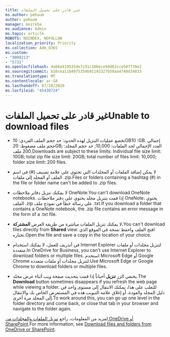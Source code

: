 ```yaml
---
title: غير قادر على تحميل الملفات
ms.author: pebaum
author: pebaum
manager: mnirkhe
ms.audience: Admin
ms.topic: article
ROBOTS: NOINDEX, NOFOLLOW
localization_priority: Priority
ms.collection: Adm_O365
ms.custom:
- "9000213"
- "5731"
ms.openlocfilehash: 4a66a419535de7c91c166ece94d62cce507f39e2
ms.sourcegitcommit: b10cea11b4975354b91193327b58aa4740d34833
ms.translationtype: MT
ms.contentlocale: ar-SA
ms.lasthandoff: 07/28/2020
ms.locfileid: "45438724"
---
```

# <a name="unable-to-download-files"></a><span data-ttu-id="8ff40-102">غير قادر على تحميل الملفات</span><span class="sxs-lookup"><span data-stu-id="8ff40-102">Unable to download files</span></span>

- <span data-ttu-id="8ff40-103">تخضع عمليات التنزيل لهذه الحدود: حد حجم الملف الفردي: 10GB؛ 10GB. إجمالي حجم ملف مضغوط: 20GB; العدد الإجمالي لحد الملفات: 10,000; حد حجم المجلد: 200 ملف.</span><span class="sxs-lookup"><span data-stu-id="8ff40-103">Downloads are subject to these limits: Individual file size limit: 10GB; total zip file size limit: 20GB; total number of files limit: 10,000; folder size limit: 200 files.</span></span>
- <span data-ttu-id="8ff40-104">لا يمكن إضافة الملفات أو المجلدات التي تحتوي على علامة تصنيف (#) في اسم الملف أو المجلد إلى ملفات .zip.</span><span class="sxs-lookup"><span data-stu-id="8ff40-104">Files or folders containing a hashtag (#) in the file or folder name can't be added to .zip files.</span></span>  
    
- <span data-ttu-id="8ff40-105">لا يمكنك تنزيل دفاتر ملاحظات OneNote.</span><span class="sxs-lookup"><span data-stu-id="8ff40-105">You can't download OneNote notebooks.</span></span> <span data-ttu-id="8ff40-106">إذا قمت بتنزيل مجلد يحتوي على دفتر ملاحظات OneNote، يحتوي الملف .zip على رسالة خطأ في نموذج ملف .txt.</span><span class="sxs-lookup"><span data-stu-id="8ff40-106">If you download a folder that contains a OneNote notebook, the .zip file contains an error message in the form of a .txt file.</span></span>  
    
- <span data-ttu-id="8ff40-107">لا يمكنك تنزيل الملفات مباشرة من طريقة العرض **المشتركة.**</span><span class="sxs-lookup"><span data-stu-id="8ff40-107">You can't download files directly from **Shared**  view.</span></span> <span data-ttu-id="8ff40-108">افتح الملف واحفظ نسخة في الموقع الذي تختاره.</span><span class="sxs-lookup"><span data-stu-id="8ff40-108">Open the file and save a copy in the location of your choice.</span></span>  
    
- <span data-ttu-id="8ff40-109">في أندريف للعمل، لا يمكنك استخدام Internet Explorer لتنزيل مجلدات أو ملفات متعددة.</span><span class="sxs-lookup"><span data-stu-id="8ff40-109">In OneDrive for Business, you can't use Internet Explorer to download folders or multiple files.</span></span> <span data-ttu-id="8ff40-110">استخدم Microsoft Edge أو Google Chrome لتنزيل مجلدات أو ملفات متعددة.</span><span class="sxs-lookup"><span data-stu-id="8ff40-110">Use Microsoft Edge or Google Chrome to download folders or multiple files.</span></span>  
    
- <span data-ttu-id="8ff40-111">يختفي الزر **تنزيل** أحياناً إذا قمت بتحديث صفحة ويب أثناء عرض مجلد.</span><span class="sxs-lookup"><span data-stu-id="8ff40-111">The **Download** button sometimes disappears if you refresh the web page while viewing a folder.</span></span> <span data-ttu-id="8ff40-112">للتغلب على هذا، يمكنك الانتقال إلى مستوى واحد في دليل المجلد والعودة، أو إغلاق علامة التبويب هذه في المستعرض الخاص بك والانتقال إلى المجلد مرة أخرى.</span><span class="sxs-lookup"><span data-stu-id="8ff40-112">To work around this, you can go up one level in the folder directory and come back, or close that tab in your browser and navigate to the folder again.</span></span>  
    
<span data-ttu-id="8ff40-113">لمزيد من المعلومات، راجع [تنزيل الملفات والمجلدات من OneDrive أو SharePoint](https://support.office.com/article/download-files-and-folders-from-onedrive-or-sharepoint-5c7397b7-19c7-4893-84fe-d02e8fa5df05).</span><span class="sxs-lookup"><span data-stu-id="8ff40-113">For more information, see [Download files and folders from OneDrive or SharePoint](https://support.office.com/article/download-files-and-folders-from-onedrive-or-sharepoint-5c7397b7-19c7-4893-84fe-d02e8fa5df05).</span></span>